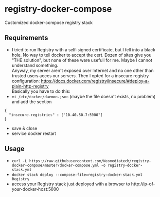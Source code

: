 # registry-docker-compose
Customized docker-compose registry stack

## Requirements
* I tried to run Registry with a self-signed certificate, but I fell into a black hole. No way to tell docker to accept the cert. Dozen of sites give you "THE solution", but none of these were usefull for me. Maybe I cannot understand something.  
Anyway, my server aren't exposed over Internet and no one other than trusted users acces our servers. Then I opted for a insecure registry configuration: https://docs.docker.com/registry/insecure/#deploy-a-plain-http-registry  
Basically you have to do this:  
* `vi /etc/docker/daemon.json` (maybe the file doesn't exists, no problem) and add the section  
```
{
  "insecure-registries" : ["10.40.50.7:5000"]
}
```
* save & close
* service docker restart

## Usage
* `curl -L https://raw.githubusercontent.com/Neomediatech/registry-docker-compose/master/docker-compose.yml -o registry-docker-stack.yml`
* `docker stack deploy --compose-file=registry-docker-stack.yml Registry`
* access your Registry stack just deployed with a browser to http://ip-of-your-docker-host:5000
